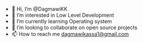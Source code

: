 - 👋 Hi, I’m @DagmawiKK
- 👀 I’m interested in Low Level Development 
- 🌱 I’m currently learning Operating system
- 💞️ I’m looking to collaborate on open source projects
- 📫 How to reach me dagmawikassa1@gmail.com
